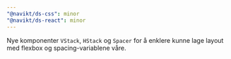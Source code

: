 ```yaml
---
"@navikt/ds-css": minor
"@navikt/ds-react": minor
---
```


Nye komponenter `VStack`, `HStack` og `Spacer` for å enklere kunne lage layout med flexbox og spacing-variablene våre.
